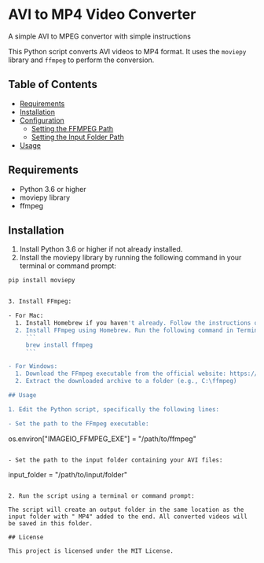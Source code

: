 # AVI to MP4 Video Converter

A simple AVI to MPEG convertor with simple instructions

This Python script converts AVI videos to MP4 format. It uses the `moviepy` library and `ffmpeg` to perform the conversion.

## Table of Contents

- [Requirements](#requirements)
- [Installation](#installation)
- [Configuration](#configuration)
  - [Setting the FFMPEG Path](#setting-the-ffmpeg-path)
  - [Setting the Input Folder Path](#setting-the-input-folder-path)
- [Usage](#usage)

## Requirements

- Python 3.6 or higher
- moviepy library
- ffmpeg

## Installation

1. Install Python 3.6 or higher if not already installed.
2. Install the moviepy library by running the following command in your terminal or command prompt:

```bash
pip install moviepy


3. Install FFmpeg:

- For Mac:
  1. Install Homebrew if you haven't already. Follow the instructions on the official website: https://brew.sh/
  2. Install FFmpeg using Homebrew. Run the following command in Terminal:
     ```
     brew install ffmpeg
     ```

- For Windows:
  1. Download the FFmpeg executable from the official website: https://ffmpeg.org/download.html
  2. Extract the downloaded archive to a folder (e.g., C:\ffmpeg)

## Usage

1. Edit the Python script, specifically the following lines:

- Set the path to the FFmpeg executable:
  ```
  os.environ["IMAGEIO_FFMPEG_EXE"] = "/path/to/ffmpeg"
  ```

- Set the path to the input folder containing your AVI files:
  ```
  input_folder = "/path/to/input/folder"
  ```

2. Run the script using a terminal or command prompt:

The script will create an output folder in the same location as the input folder with " MP4" added to the end. All converted videos will be saved in this folder.

## License

This project is licensed under the MIT License.


